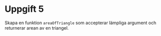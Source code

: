 # Uppgift 5

Skapa en funktion `areaOfTriangle` som accepterar lämpliga argument och returnerar arean av en triangel.
